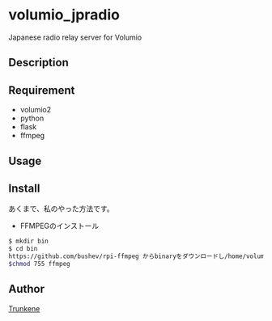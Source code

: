 volumio_jpradio
====

Japanese radio relay server for Volumio

## Description

## Requirement
* volumio2
* python
* flask
* ffmpeg

## Usage

## Install
あくまで、私のやった方法です。
* FFMPEGのインストール

```bash
$ mkdir bin
$ cd bin
https://github.com/bushev/rpi-ffmpeg からbinaryをダウンロードし/home/volumio/binに入れる
$chmod 755 ffmpeg
```



## Author

[Trunkene](https://github.com/Trunkene)
